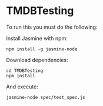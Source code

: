 # TMDBTesting


To run this you must do the following:

Install Jasmine with npm:

    npm install -g jasmine-node

Download dependencies:

    cd TMDBTesting
    npm install

And execute:

    jasmine-node spec/test_spec.js